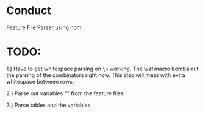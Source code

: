 # Conduct
Feature File Parser using nom

# TODO:
1.) Have to get whitespace parsing on `\n` working.  The ws! macro bombs out the
parsing of the combinators right now.  This also will mess with extra
whitespace between rows.

2.) Parse out variables "<foo>" from the feature files

3.) Parse tables and the variables
